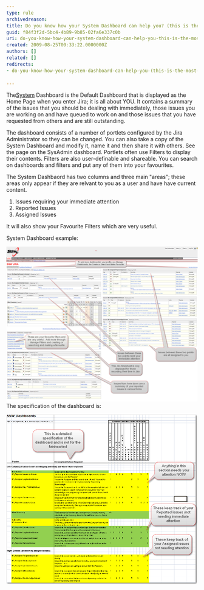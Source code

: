 ```yaml
---
type: rule
archivedreason: 
title: Do you know how your System Dashboard can help you? (this is the most important feature in Jira)
guid: f84f3f2d-5bc4-4b89-9b85-02fa6e337c0b
uri: do-you-know-how-your-system-dashboard-can-help-you-this-is-the-most-important-feature-in-jira
created: 2009-08-25T00:33:22.0000000Z
authors: []
related: []
redirects:
- do-you-know-how-your-system-dashboard-can-help-you-(this-is-the-most-important-feature-in-jira)

---
```


The[System](/do-you-know-how-your-system-dashboard-can-help-you-this-is-the-most-important-feature-in-jira) Dashboard  is the Default Dashboard that is displayed as the Home Page when you enter Jira; it is all about YOU.  It contains a summary of the issues that you should be dealing with immediately, those issues you are working on and have queued to work on and those issues that you have requested from others and are still outstanding.   
<!--endintro-->

The dashboard consists of a number of portlets configured by the Jira Administrator so they can be changed.  You can also take a copy of the System Dashboard and modify it, name it and then share it with others.  See the page on the SysAdmin dashboard.  Portlets often use Filters to display their contents.  Filters are also user-definable and shareable.  You can search on dashboards and filters and put any of them into your favourites.

 The System Dashbaord has two columns and three main "areas"; these areas only appear if they are relvant to you as a user and have have current content.

1. Issues requiring your immediate attention
2. Reported Issues
3. Assigned Issues


It will also show your Favourite Filters which are very useful.

 System Dashboard example:


![](SystemDashboardExample.png)The specification of the dashboard is:

![](SystemDashboardSpec.png)
